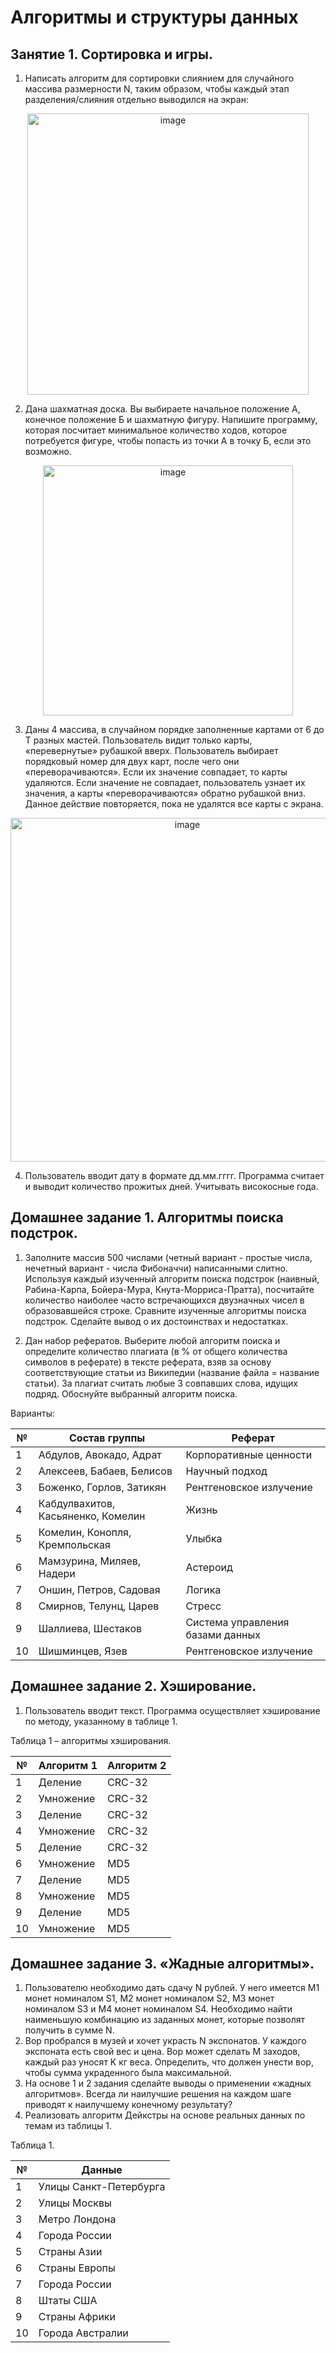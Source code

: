 # Алгоритмы и структуры данных
## Занятие 1. Сортировка и игры.
1. Написать алгоритм для сортировки слиянием для случайного массива размерности N, таким образом, чтобы каждый этап разделения/слияния отдельно выводился на экран:

<p align="center">
<img src="https://user-images.githubusercontent.com/112972833/220613432-aeddc35f-eebf-4532-b3fc-2fe08b3768d6.png" alt="image" width="450"/>

2. Дана шахматная доска. Вы выбираете начальное положение А, конечное положение Б и шахматную фигуру. Напишите программу, которая посчитает минимальное количество ходов, которое потребуется фигуре, чтобы попасть из точки А в точку Б, если это возможно.

<p align="center">
<img src="https://user-images.githubusercontent.com/112972833/220613621-ec2d7202-760b-4a2e-a028-00f2af50fc7b.png" alt="image" width="400"/>

3. Даны 4 массива, в случайном порядке заполненные картами от 6 до Т разных мастей. Пользователь видит только карты, «перевернутые» рубашкой вверх. Пользователь выбирает порядковый номер для двух карт, после чего они «переворачиваются». Если их значение совпадает, то карты удаляются. Если значение не совпадает, пользователь узнает их значения, а карты «переворачиваются» обратно рубашкой вниз. Данное действие повторяется, пока не удалятся все карты с экрана.

<p align="center">
<img src="https://user-images.githubusercontent.com/112972833/220614211-83882be1-ce5f-4743-871b-a86cfed60f00.png" alt="image" width="550"/>

4. Пользователь вводит дату в формате дд.мм.гггг. Программа считает и выводит количество прожитых дней. Учитывать високосные года.

## Домашнее задание 1. Алгоритмы поиска подстрок.

1. Заполните массив 500 числами (четный вариант - простые числа,
нечетный вариант - числа Фибоначчи) написанными слитно. Используя
каждый изученный алгоритм поиска подстрок (наивный, Рабина-Карпа,
Бойера-Мура, Кнута-Морриса-Пратта), посчитайте количество наиболее
часто встречающихся двузначных чисел в образовавшейся строке.
Сравните изученные алгоритмы поиска подстрок. Сделайте вывод о их
достоинствах и недостатках.

2. Дан набор рефератов. Выберите любой алгоритм поиска и определите
количество плагиата (в % от общего количества символов в реферате) в
тексте реферата, взяв за основу соответствующие статьи из Википедии
(название файла = название статьи). За плагиат считать любые 3
совпавших слова, идущих подряд. Обоснуйте выбранный алгоритм
поиска.

Варианты:

| №   | Состав группы                      | Реферат                          |
|-----|------------------------------------|----------------------------------|
| 1   | Абдулов, Авокадо, Адрат            | Корпоративные ценности           | 
| 2   | Алексеев, Бабаев, Белисов          | Научный подход                   | 
| 3   | Боженко, Горлов, Затикян           | Рентгеновское излучение          |
| 4   | Кабдулвахитов, Касьяненко, Комелин | Жизнь                            | 
| 5   | Комелин, Конопля, Кремпольская     | Улыбка                           |
| 6   | Мамзурина, Миляев, Надери          | Астероид                         |
| 7   | Оншин, Петров, Садовая             | Логика                           |
| 8   | Смирнов, Телунц, Царев             | Стресс                           |
| 9   | Шаллиева, Шестаков                 | Система управления базами данных |
| 10  | Шишминцев, Язев                    | Рентгеновское излучение          |

## Домашнее задание 2. Хэширование.
1. Пользователь вводит текст. Программа осуществляет хэширование по методу, указанному в таблице 1.

Таблица 1 – алгоритмы хэширования.

| №   | Алгоритм 1    | Алгоритм 2     |
|-----|---------------|----------------|
| 1   | Деление       | CRC-32         | 
| 2   | Умножение     | CRC-32         | 
| 3   | Деление       | CRC-32         |
| 4   | Умножение     | CRC-32         | 
| 5   | Деление       | CRC-32         |
| 6   | Умножение     | MD5            |
| 7   | Деление       | MD5            |
| 8   | Умножение     | MD5            |
| 9   | Деление       | MD5            |
| 10  | Умножение     | MD5            |

## Домашнее задание 3. «Жадные алгоритмы».
1. Пользователю необходимо дать сдачу N рублей. У него имеется M1 монет номиналом S1, M2 монет номиналом S2, M3 монет номиналом S3 и M4 монет номиналом S4. Необходимо найти наименьшую комбинацию из заданных монет, которые позволят получить в сумме N.
2. Вор пробрался в музей и хочет украсть N экспонатов. У каждого экспоната есть свой вес и цена. Вор может сделать M заходов, каждый раз уносят K кг веса. Определить, что должен унести вор, чтобы сумма украденного была максимальной.
3. На основе 1 и 2 задания сделайте выводы о применении «жадных алгоритмов». Всегда ли наилучшие решения на каждом шаге приводят к наилучшему конечному результату?
4. Реализовать алгоритм Дейкстры на основе реальных данных по темам из таблицы 1.

Таблица 1.

| №   | Данные                 |
|-----|------------------------|
| 1   | Улицы Санкт-Петербурга | 
| 2   | Улицы Москвы           | 
| 3   | Метро Лондона          | 
| 4   | Города России          | 
| 5   | Страны Азии            | 
| 6   | Страны Европы          | 
| 7   | Города России          | 
| 8   | Штаты США              | 
| 9   | Страны Африки          |
| 10  | Города Австралии       | 





